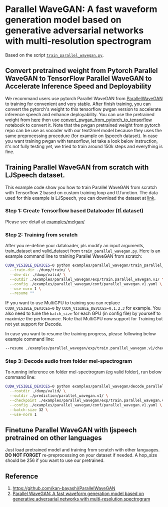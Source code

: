 # Parallel WaveGAN: A fast waveform generation model based on generative adversarial networks with multi-resolution spectrogram
Based on the script [`train_parallel_wavegan.py`](https://github.com/tensorspeech/TensorFlowTTS/tree/master/examples/parallel_wavegan/train_parallel_wavegan.py).


## Convert pretrained weight from Pytorch Parallel WaveGAN to TensorFlow Parallel WaveGAN to Accelerate Inference Speed and Deployability 

We recommand users use pytorch Parallel WaveGAN from [ParallelWaveGAN](https://github.com/kan-bayashi/ParallelWaveGAN) to training for convenient and very stable. After finish training, you can convert the pytorch's weight to this tensorflow pwgan version to accelerate inference speech and enhance deployability. You can use the pretrained weight from [here](https://github.com/kan-bayashi/ParallelWaveGAN#results) then use [convert_pwgan_from_pytorch_to_tensorflow](https://github.com/tensorspeech/TensorFlowTTS/tree/master/examples/parallel_wavegan/convert_pwgan_from_pytorch_to_tensorflow.ipynp) notebook to convert it. Note that the pwgan pretrained weight from pytorch repo can be use as vocoder with our text2mel model because they uses the same preprocessing procedure (for example on ljspeech dataset). In case you want training pwgan with tensorflow, let take a look below instruction, it's not fully testing yet, we tried to train around 150k steps and everything is fine. 

## Training Parallel WaveGAN from scratch with LJSpeech dataset.
This example code show you how to train Parallel WaveGAN from scratch with Tensorflow 2 based on custom training loop and tf.function. The data used for this example is LJSpeech, you can download the dataset at  [link](https://keithito.com/LJ-Speech-Dataset/).

### Step 1: Create Tensorflow based Dataloader (tf.dataset)
Please see detail at [examples/melgan/](https://github.com/tensorspeech/TensorFlowTTS/tree/master/examples/melgan#step-1-create-tensorflow-based-dataloader-tfdataset)

### Step 2: Training from scratch
After you re-define your dataloader, pls modify an input arguments, train_dataset and valid_dataset from [`train_parallel_wavegan.py`](https://github.com/tensorspeech/TensorFlowTTS/tree/master/examples/parallel_wavegan/train_parallel_wavegan.py). Here is an example command line to training Parallel WaveGAN from scratch:

```bash
CUDA_VISIBLE_DEVICES=0 python examples/parallel_wavegan/train_parallel_wavegan.py \
  --train-dir ./dump/train/ \
  --dev-dir ./dump/valid/ \
  --outdir ./examples/parallel_wavegan/exp/train.parallel_wavegan.v1/ \
  --config ./examples/parallel_wavegan/conf/parallel_wavegan.v1.yaml \
  --use-norm 1 \
  --resume ""
```

IF you want to use MultiGPU to training you can replace `CUDA_VISIBLE_DEVICES=0` by `CUDA_VISIBLE_DEVICES=0,1,2,3` for example. You also need to tune the `batch_size` for each GPU (in config file) by yourself to maximize the performance. Note that MultiGPU now support for Training but not yet support for Decode. 

In case you want to resume the training progress, please following below example command line:

```bash
--resume ./examples/parallel_wavegan/exp/train.parallel_wavegan.v1/checkpoints/ckpt-100000
```

### Step 3: Decode audio from folder mel-spectrogram
To running inference on folder mel-spectrogram (eg valid folder), run below command line:

```bash
CUDA_VISIBLE_DEVICES=0 python examples/parallel_wavegan/decode_parallel_wavegan.py \
  --rootdir ./dump/valid/ \
  --outdir ./prediction/parallel_wavegan.v1/ \
  --checkpoint ./examples/parallel_wavegan/exp/train.parallel_wavegan.v1/checkpoints/generator-400000.h5 \
  --config ./examples/parallel_wavegan/conf/parallel_wavegan.v1.yaml \
  --batch-size 32 \
  --use-norm 1
```

## Finetune Parallel WaveGAN with ljspeech pretrained on other languages
Just load pretrained model and training from scratch with other languages. **DO NOT FORGET** re-preprocessing on your dataset if needed. A hop_size should be 256 if you want to use our pretrained.


## Reference

1. https://github.com/kan-bayashi/ParallelWaveGAN
2. [Parallel WaveGAN: A fast waveform generation model based on generative adversarial networks with multi-resolution spectrogram](https://arxiv.org/abs/1910.11480)